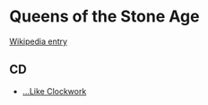 # Queens of the Stone Age

[Wikipedia entry](https://en.wikipedia.org/wiki/Queens_of_the_Stone_Age)

## CD

- [...Like Clockwork](Like_Clockwork.md)
